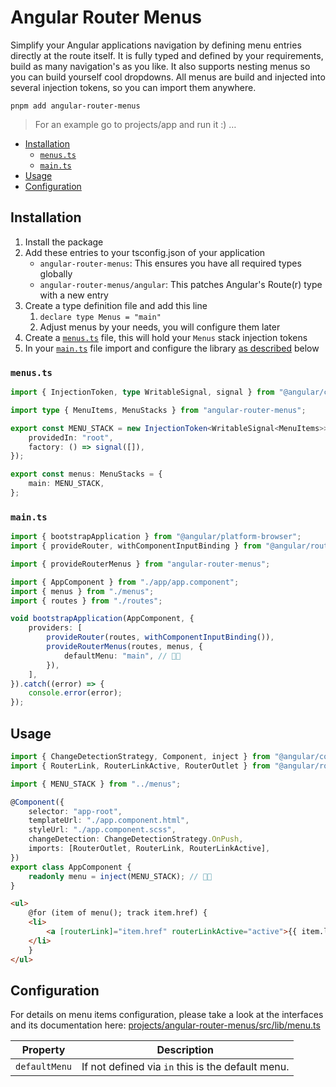 # Angular Router Menus

Simplify your Angular applications navigation by defining menu entries directly at the route itself. It is fully typed and defined by your requirements, build as many navigation's as you like. It also supports nesting menus so you can build yourself cool dropdowns. All menus are build and injected into several injection tokens, so you can import them anywhere.

```shell
pnpm add angular-router-menus
```

> For an example go to projects/app and run it :) …

- [Installation](#installation)
  - [`menus.ts`](#menusts)
  - [`main.ts`](#maints)
- [Usage](#usage)
- [Configuration](#configuration)

## Installation

1. Install the package
2. Add these entries to your tsconfig.json of your application
   - `angular-router-menus`: This ensures you have all required types globally
   - `angular-router-menus/angular`: This patches Angular's Route(r) type with a new entry
3. Create a type definition file and add this line
   1. `declare type Menus = "main"`
   2. Adjust menus by your needs, you will configure them later
4. Create a [`menus.ts`](#menusts) file, this will hold your `Menus` stack injection tokens
5. In your [`main.ts`](#maints) file import and configure the library [as described](#maints) below

### `menus.ts`

```typescript
import { InjectionToken, type WritableSignal, signal } from "@angular/core";

import type { MenuItems, MenuStacks } from "angular-router-menus";

export const MENU_STACK = new InjectionToken<WritableSignal<MenuItems>>("MENU_STACK", {
	providedIn: "root",
	factory: () => signal([]),
});

export const menus: MenuStacks = {
	main: MENU_STACK,
};
```

### `main.ts`

```typescript
import { bootstrapApplication } from "@angular/platform-browser";
import { provideRouter, withComponentInputBinding } from "@angular/router";

import { provideRouterMenus } from "angular-router-menus";

import { AppComponent } from "./app/app.component";
import { menus } from "./menus";
import { routes } from "./routes";

void bootstrapApplication(AppComponent, {
	providers: [
		provideRouter(routes, withComponentInputBinding()),
		provideRouterMenus(routes, menus, {
			defaultMenu: "main", // 👋🏻
		}),
	],
}).catch((error) => {
	console.error(error);
});
```

## Usage

```typescript
import { ChangeDetectionStrategy, Component, inject } from "@angular/core";
import { RouterLink, RouterLinkActive, RouterOutlet } from "@angular/router";

import { MENU_STACK } from "../menus";

@Component({
	selector: "app-root",
	templateUrl: "./app.component.html",
	styleUrl: "./app.component.scss",
	changeDetection: ChangeDetectionStrategy.OnPush,
	imports: [RouterOutlet, RouterLink, RouterLinkActive],
})
export class AppComponent {
	readonly menu = inject(MENU_STACK); // 👋🏻
}
```

```html
<ul>
	@for (item of menu(); track item.href) {
	<li>
		<a [routerLink]="item.href" routerLinkActive="active">{{ item.label }}</a>
	</li>
	}
</ul>
```

## Configuration

For details on menu items configuration, please take a look at the interfaces and its documentation here: [projects/angular-router-menus/src/lib/menu.ts](...)

| Property      | Description                                       |
| ------------- | ------------------------------------------------- |
| `defaultMenu` | If not defined via `in` this is the default menu. |
